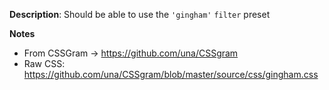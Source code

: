 __Description__: Should be able to use the `'gingham'` `filter` preset

__Notes__

+ From CSSGram -> https://github.com/una/CSSgram
+ Raw CSS: https://github.com/una/CSSgram/blob/master/source/css/gingham.css
